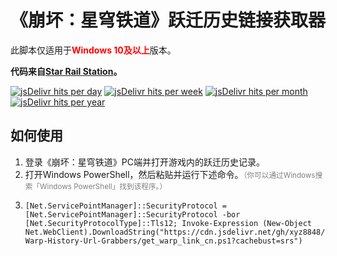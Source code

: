 # 《崩坏：星穹铁道》跃迁历史链接获取器
此脚本仅适用于<font color="red">**Windows 10及以上**</font>版本。

__代码来自[Star Rail Station](https://gist.github.com/Star-Rail-Station/2512df54c4f35d399cc9abbde665e8f0)。__

[![jsDelivr hits per day](https://img.shields.io/jsdelivr/gh/hd/xyz8848/StarRail-Warp-History-Url-Grabbers?style=flat-square)](https://github.com/xyz8848/StarRail-Warp-History-Url-Grabbers)
[![jsDelivr hits per week](https://img.shields.io/jsdelivr/gh/hw/xyz8848/StarRail-Warp-History-Url-Grabbers?style=flat-square)](https://github.com/xyz8848/StarRail-Warp-History-Url-Grabbers)
[![jsDelivr hits per month](https://img.shields.io/jsdelivr/gh/hm/xyz8848/StarRail-Warp-History-Url-Grabbers?style=flat-square)](https://github.com/xyz8848/StarRail-Warp-History-Url-Grabbers)
[![jsDelivr hits per year](https://img.shields.io/jsdelivr/gh/hy/xyz8848/StarRail-Warp-History-Url-Grabbers?style=flat-square)](https://github.com/xyz8848/StarRail-Warp-History-Url-Grabbers)

## 如何使用
1. 登录《崩坏：星穹铁道》PC端并打开游戏内的跃迁历史记录。
2. 打开Windows PowerShell，然后粘贴并运行下述命令。<small><font color="gray">（你可以通过Windows搜索「Windows PowerShell」找到该程序。）</font></small>
3. ```
   [Net.ServicePointManager]::SecurityProtocol = [Net.ServicePointManager]::SecurityProtocol -bor [Net.SecurityProtocolType]::Tls12; Invoke-Expression (New-Object Net.WebClient).DownloadString("https://cdn.jsdelivr.net/gh/xyz8848/StarRail-Warp-History-Url-Grabbers/get_warp_link_cn.ps1?cachebust=srs")
   ```